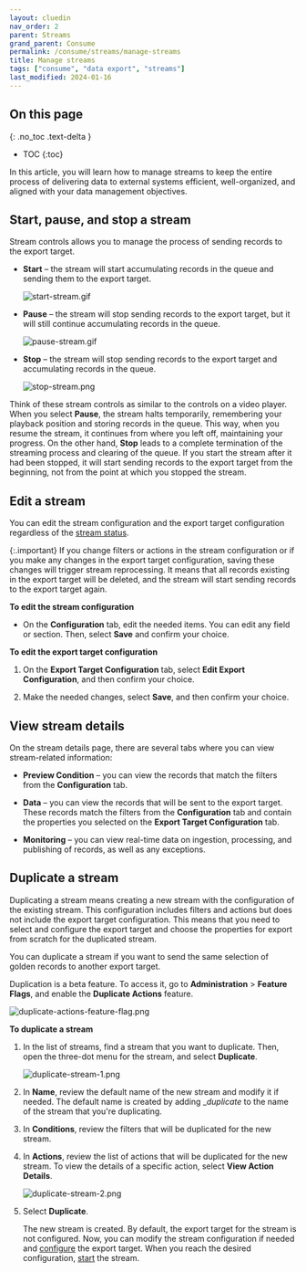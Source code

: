 ```yaml
---
layout: cluedin
nav_order: 2
parent: Streams
grand_parent: Consume
permalink: /consume/streams/manage-streams
title: Manage streams
tags: ["consume", "data export", "streams"]
last_modified: 2024-01-16
---
```

## On this page
{: .no_toc .text-delta }
- TOC
{:toc}

In this article, you will learn how to manage streams to keep the entire process of delivering data to external systems efficient, well-organized, and aligned with your data management objectives.

## Start, pause, and stop a stream

Stream controls allows you to manage the process of sending records to the export target.

- **Start** – the stream will start accumulating records in the queue and sending them to the export target.

    ![start-stream.gif](../../assets/images/consume/streams/start-stream.gif)

- **Pause** – the stream will stop sending records to the export target, but it will still continue accumulating records in the queue.

    ![pause-stream.gif](../../assets/images/consume/streams/pause-stream.gif)

- **Stop** – the stream will stop sending records to the export target and accumulating records in the queue.

    ![stop-stream.png](../../assets/images/consume/streams/stop-stream.png)

Think of these stream controls as similar to the controls on a video player. When you select **Pause**, the stream halts temporarily, remembering your playback position and storing records in the queue. This way, when you resume the stream, it continues from where you left off, maintaining your progress. On the other hand, **Stop** leads to a complete termination of the streaming process and clearing of the queue. If you start the stream after it had been stopped, it will start sending records to the export target from the beginning, not from the point at which you stopped the stream.

## Edit a stream

You can edit the stream configuration and the export target configuration regardless of the [stream status](/consume/streams/stream-reference#stream-statuses).

{:.important}
If you change filters or actions in the stream configuration or if you make any changes in the export target configuration, saving these changes will trigger stream reprocessing. It means that all records existing in the export target will be deleted, and the stream will start sending records to the export target again.

**To edit the stream configuration**

- On the **Configuration** tab, edit the needed items. You can edit any field or section. Then, select **Save** and confirm your choice.

**To edit the export target configuration**

1. On the **Export Target Configuration** tab, select **Edit Export Configuration**, and then confirm your choice.

1. Make the needed changes, select **Save**, and then confirm your choice.

## View stream details

On the stream details page, there are several tabs where you can view stream-related information:

- **Preview Condition** – you can view the records that match the filters from the **Configuration** tab.

- **Data** – you can view the records that will be sent to the export target. These records match the filters from the **Configuration** tab and contain the properties you selected on the **Export Target Configuration** tab.

- **Monitoring** – you can view real-time data on ingestion, processing, and publishing of records, as well as any exceptions.

## Duplicate a stream

Duplicating a stream means creating a new stream with the configuration of the existing stream. This configuration includes filters and actions but does not include the export target configuration. This means that you need to select and configure the export target and choose the properties for export from scratch for the duplicated stream.

You can duplicate a stream if you want to send the same selection of golden records to another export target.

Duplication is a beta feature. To access it, go to **Administration** > **Feature Flags**, and enable the **Duplicate Actions** feature.

![duplicate-actions-feature-flag.png](../../assets/images/shared/duplicate-actions-feature-flag.png)

**To duplicate a stream**

1. In the list of streams, find a stream that you want to duplicate. Then, open the three-dot menu for the stream, and select **Duplicate**.

    ![duplicate-stream-1.png](../../assets/images/consume/streams/duplicate-stream-1.png)

1. In **Name**, review the default name of the new stream and modify it if needed. The default name is created by adding __duplicate_ to the name of the stream that you're duplicating.

1. In **Conditions**, review the filters that will be duplicated for the new stream.

1. In **Actions**, review the list of actions that will be duplicated for the new stream. To view the details of a specific action, select **View Action Details**.

    ![duplicate-stream-2.png](../../assets/images/consume/streams/duplicate-stream-2.png)

1. Select **Duplicate**.

    The new stream is created. By default, the export target for the stream is not configured. Now, you can modify the stream configuration if needed and [configure](/consume/streams/create-a-stream#configure-an-export-target) the export target. When you reach the desired configuration, [start](/consume/streams/manage-streams#start-pause-and-stop-a-stream) the stream.
